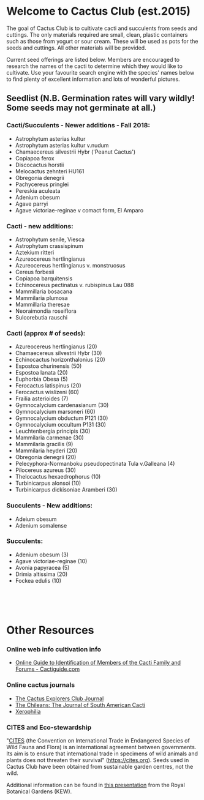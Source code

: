# Welcome to Cactus Club (est.2015)

The goal of Cactus Club is to cultivate cacti and succulents from seeds and cuttings. The only materials required are small, clean, plastic containers such as those from yogurt or sour cream. These will be used as pots for the seeds and cuttings. All other materials will be provided.

Current seed offerings are listed below. Members are encouraged to research the names of the cacti to determine which they would like to cultivate. Use your favourite search engine with the species' names below to find plenty of excellent information and lots of wonderful pictures.

## Seedlist (N.B. Germination rates will vary wildly! Some seeds may not germinate at all.)

### Cacti/Succulents - Newer additions - Fall 2018:

- Astrophytum asterias kultur
- Astrophytum asterias kultur v.nudum
- Chamaecereus silvestrii Hybr ('Peanut Cactus')
- Copiapoa ferox
- Discocactus horstii
- Melocactus zehnteri HU161
- Obregonia denegrii
- Pachycereus pringlei
- Pereskia aculeata
- Adenium obesum
- Agave parryi
- Agave victoriae-reginae v comact form, El Amparo

### Cacti - new additions:

- Astrophytum senile, Viesca
- Astrophytum crassispinum
- Aztekium ritteri
- Azureocereus hertlingianus
- Azureocereus hertlingianus v. monstruosus
- Cereus forbesii
- Copiapoa barquitensis
- Echinocereus pectinatus v. rubispinus Lau 088
- Mammillaria bosacana
- Mammilaria plumosa
- Mammillaria theresae
- Neoraimondia roseiflora
- Sulcorebutia rauschi

### Cacti (approx # of seeds):

- Azureocereus hertlingianus (20)
- Chamaecereus silvestrii Hybr (30)
- Echinocactus horizonthalonius (20)
- Espostoa churinensis (50)
- Espostoa lanata (20)
- Euphorbia Obesa (5)
- Ferocactus latispinus (20)
- Ferocactus wislizeni (60)
- Frailia asterioides (7)
- Gymnocalycium cardenasianum (30)
- Gymnocalycium marsoneri (60)
- Gymnocalycium obductum P121 (30)
- Gymnocalycium occultum P131 (30)
- Leuchtenbergia principis (30)
- Mammilaria carmenae (30)
- Mammilaria gracilis (9)
- Mammilaria heyderi (20)
- Obregonia denegrii (20)
- Pelecyphora-Normanboku pseudopectinata Tula v.Galleana (4)
- Pilocereus azureus (30)
- Thelocactus hexaedrophorus (10)
- Turbinicarpus alonsoi (10)
- Turbinicarpus dickisoniae Aramberi (30)

### Succulents - New additions:

- Adeium obesum
- Adenium somalense

### Succulents:
- Adenium obesum (3)
- Agave victoriae-reginae (10)
- Avonia papyracea (5)
- Drimia altissima (20)
- Fockea edulis (10)


<BR>
<BR>
<BR>


# Other Resources

### Online web info cultivation info

- [Online Guide to Identification of Members of the Cacti Family and Forums - Cactiguide.com](http://cactiguide.com/)

### Online cactus journals

- [The Cactus Explorers Club Journal](http://www.cactusexplorers.org.uk/journal1.htm)
- [ The Chileans: The Journal of South American Cacti](http://www.cactusexplorers.org.uk/Chileans_home.htm)
- [Xerophilia](http://xerophilia.ro/)

### CITES and Eco-stewardship

"[CITES](https://cites.org) (the Convention on International Trade in Endangered Species of Wild Fauna and Flora) is an international agreement between governments. Its aim is to ensure that international trade in specimens of wild animals and plants does not threaten their survival" (https://cites.org). Seeds used in Cactus Club have been obtained from sustainable garden centres, not the wild.

Additional information can be found in [this presentation](http://assets.kew.org/files/CITES%20%26%20Cacti%202012.pdf) from the Royal Botanical Gardens (KEW).

